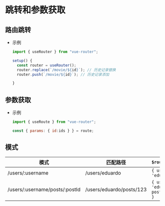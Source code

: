 # 跳转和参数获取

## 路由跳转

  - 示例

    ```javascript
    import { useRouter } from "vue-router";
    ```

    ```javascript
    setup() {
      const router = useRouter();
      router.replace(`/movie/${id}`); // 历史记录替换
      router.push(`/movie/${id}`); // 历史记录添加

    }
    ```

## 参数获取

  - 示例

    ```javascript
    import { useRoute } from "vue-router";
    ```

    ```javascript
    const { params: { id:ids } } = route;
    ```

## 模式

| 模式                             | 匹配路径                     | `$route.params`                          |
| ------------------------------ | ------------------------ | ---------------------------------------- |
| /users/:username               | /users/eduardo           | `{ username: 'eduardo' }`                |
| /users/:username/posts/:postId | /users/eduardo/posts/123 | `{ username: 'eduardo', postId: '123' }` |
